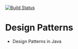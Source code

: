 [![Build Status](https://travis-ci.org/SwapnilBGaikwad/DesignPattern.png)](https://travis-ci.org/SwapnilBGaikwad/DesignPattern)

# Design Patterns

 * Design Patterns in Java
 